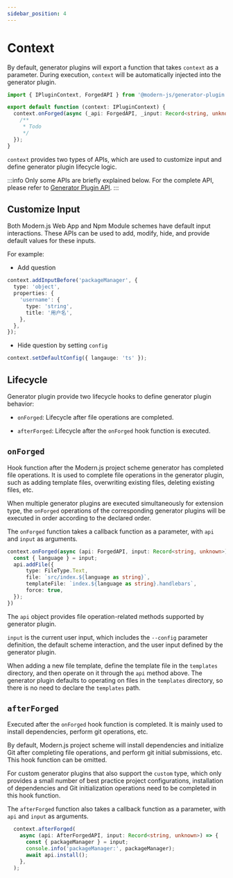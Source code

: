 ```yaml
---
sidebar_position: 4
---
```


# Context

By default, generator plugins will export a function that takes `context` as a parameter. During execution, `context` will be automatically injected into the generator plugin.

```ts title="src/index.ts"
import { IPluginContext, ForgedAPI } from '@modern-js/generator-plugin';

export default function (context: IPluginContext) {
  context.onForged(async (_api: ForgedAPI, _input: Record<string, unknown>) => {
    /**
     * Todo
     */
  });
}
```
`context` provides two types of APIs, which are used to customize input and define generator plugin lifecycle logic.

:::info
Only some APIs are briefly explained below. For the complete API, please refer to [Generator Plugin API](/guides/topic-detail/generator/plugin/api/context.html).
:::

## Customize Input

Both Modern.js Web App and Npm Module schemes have default input interactions. These APIs can be used to add, modify, hide, and provide default values for these inputs.

For example:

- Add question

```ts
context.addInputBefore('packageManager', {
  type: 'object',
  properties: {
    'username': {
      type: 'string',
      title: '用户名',
    },
  },
});
```

- Hide question by setting `config`

```ts
context.setDefaultConfig({ langauge: 'ts' });
```

## Lifecycle

Generator plugin provide two lifecycle hooks to define generator plugin behavior:

- `onForged`: Lifecycle after file operations are completed.

- `afterForged`: Lifecycle after the `onForged` hook function is executed.

## `onForged`

Hook function after the Modern.js project scheme generator has completed file operations. It is used to complete file operations in the generator plugin, such as adding template files, overwriting existing files, deleting existing files, etc.

When multiple generator plugins are executed simultaneously for extension type, the `onForged` operations of the corresponding generator plugins will be executed in order according to the declared order.

The `onForged` function takes a callback function as a parameter, with `api` and `input` as arguments.

```ts
context.onForged(async (api: ForgedAPI, input: Record<string, unknown>) => {
  const { language } = input;
  api.addFile({
      type: FileType.Text,
      file: `src/index.${language as string}`,
      templateFile: `index.${language as string}.handlebars`,
      force: true,
  });
})
```

The `api` object provides file operation-related methods supported by generator plugin.

`input` is the current user input, which includes the `--config` parameter definition, the default scheme interaction, and the user input defined by the generator plugin.

When adding a new file template, define the template file in the `templates` directory, and then operate on it through the `api` method above. The generator plugin defaults to operating on files in the `templates` directory, so there is no need to declare the `templates` path.

## `afterForged`

Executed after the `onForged` hook function is completed. It is mainly used to install dependencies, perform git operations, etc.

By default, Modern.js project scheme will install dependencies and initialize Git after completing file operations, and perform git initial submissions, etc. This hook function can be omitted.

For custom generator plugins that also support the `custom` type, which only provides a small number of best practice project configurations, installation of dependencies and Git initialization operations need to be completed in this hook function.

The `afterForged` function also takes a callback function as a parameter, with `api` and `input` as arguments.

```ts
  context.afterForged(
    async (api: AfterForgedAPI, input: Record<string, unknown>) => {
      const { packageManager } = input;
      console.info('packageManager:', packageManager);
      await api.install();
    },
  );
```
